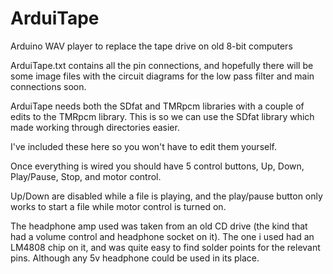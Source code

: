 ArduiTape
=========

Arduino WAV player to replace the tape drive on old 8-bit computers

ArduiTape.txt contains all the pin connections, and hopefully there will be some 
image files with the circuit diagrams for the low pass filter and main connections soon. 

ArduiTape needs both the SDfat and TMRpcm libraries with a couple of edits to the TMRpcm library. 
This is so we can use the SDfat library which made working through directories easier. 

I've included these here so you won't have to edit them yourself. 

Once everything is wired you should have 5 control buttons, Up, Down, Play/Pause, Stop, and motor control. 

Up/Down are disabled while a file is playing, and the play/pause button only works to start a file 
while motor control is turned on.

The headphone amp used was taken from an old CD drive (the kind that had a volume control and headphone socket on it). 
The one i used had an LM4808 chip on it, and was quite easy to find solder points for the relevant pins. 
Although any 5v headphone could be used in its place. 



